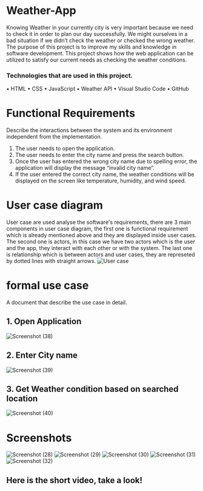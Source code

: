# Weather-App
Knowing Weather in your currently city is very important because we need to check it in order to plan our day successfully. We might ourselves in a bad situation if we didn’t check the weather or checked the wrong weather.  The purpose of this project is to improve my skills and knowledge in software development. This project shows how the web application can be utilized to satisfy our current needs as checking the weather conditions. 

### Technologies that are used in this project. 
•	HTML
•	CSS
•	JavaScript
•	Weather API
•	Visual Studio Code 
•	GitHub


# Functional Requirements
Describe the interactions between the system and its environment independent from the implementation.
1.	The user needs to open the application. 
2.	The user needs to enter the city name and press the search button. 
3.	Once the user has entered the wrong city name due to spelling error, the application will display the message “invalid city name”. 
4.	If the user entered the correct city name, the weather conditions will be displayed on the screen like temperature, humidity, and wind speed. 

# User case diagram 
User case are used analyse the software's requirements, there are 3 main components in user case diagram, the first one is functional requirement which is already mentioned above and they are displayed inside user cases. The second one is actors, in this case we have two actors which is the user and the app, they interact with each other or with the system. The last one is relationship which is between actors and user cases, they are represeted by dotted lines with straight arrows. 
![User case](https://github.com/LwandoMadebe/Weather-App/assets/147529941/26004a59-2e5d-4fe5-b647-d8a4a754c064)

# formal use case
A document that describe the use case in detail. 
## 1. Open Application
   ![Screenshot (38)](https://github.com/LwandoMadebe/Weather-App/assets/147529941/04da01a6-89a5-4e88-9c07-f90b3da80102)

## 2. Enter City name
   ![Screenshot (39)](https://github.com/LwandoMadebe/Weather-App/assets/147529941/7247d536-c2a5-479f-9187-2ee52860d18d)

## 3. Get Weather condition based on searched location
![Screenshot (40)](https://github.com/LwandoMadebe/Weather-App/assets/147529941/99713eb2-d119-43bd-90dc-657b9bc00494)

# Screenshots 
![Screenshot (28)](https://github.com/LwandoMadebe/Weather-App/assets/147529941/328a6b66-8ff6-4f71-9ab4-f295ed80a892)
![Screenshot (29)](https://github.com/LwandoMadebe/Weather-App/assets/147529941/9e43e0d3-ba60-4d4d-b878-36db4c2906a8)
![Screenshot (30)](https://github.com/LwandoMadebe/Weather-App/assets/147529941/de351be7-9e06-43cb-97fd-82f9c1a1a836)
![Screenshot (31)](https://github.com/LwandoMadebe/Weather-App/assets/147529941/d5db37bd-52bf-4fe7-a528-88a5e287f57c)
![Screenshot (32)](https://github.com/LwandoMadebe/Weather-App/assets/147529941/7fb0e673-ba12-49aa-ba7f-a4ac19a68e84)

## Here is the short video, take a look!
